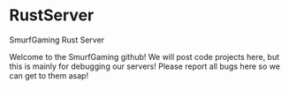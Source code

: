 # RustServer
SmurfGaming Rust Server

 Welcome to the SmurfGaming github! We will post code projects here, but this is mainly for debugging our servers!
 Please report all bugs here so we can get to them asap!
